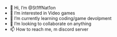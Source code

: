 - 👋 Hi, I’m @St1ffNat1on
- 👀 I’m interested in Video games
- 🌱 I’m currently learning coding/game devolpment
- 💞️ I’m looking to collaborate on anything 
- 📫 How to reach me, m discord server


<!---
St1ffNat1on/St1ffNat1on is a ✨ special ✨ repository because its `README.md` (this file) appears on your GitHub profile.
You can click the Preview link to take a look at your changes.
--->

